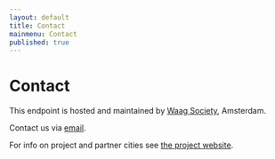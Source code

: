 ```yaml
---
layout: default
title: Contact
mainmenu: Contact
published: true
---
```


# Contact

This endpoint is hosted and maintained by [Waag Society](http:www.waag.org), Amsterdam.

Contact us via [email](mailto:citysdk@waag.org).

For info on project and partner cities see [the project website](http://www.citysdk.eu).
